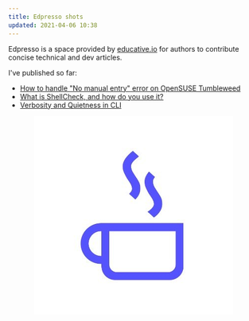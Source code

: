 ```yaml
---
title: Edpresso shots
updated: 2021-04-06 10:38
---      
```


Edpresso is a space provided by <a href="https://educative.io/signup?referralCode=sim4n6-3wxV8lKL41p" target="_blank">educative.io</a> for authors to contribute concise technical and dev articles.

I've published so far:
 - <a href="https://www.educative.io/edpresso/how-to-handle-no-manual-entry-error-on-opensuse-tumbleweed" target="_blank">How to handle "No manual entry" error on OpenSUSE Tumbleweed</a>
 - <a href="https://www.educative.io/edpresso/what-is-shellcheck-and-how-do-you-use-it" target="_blank">What is ShellCheck, and how do you use it?</a>
 - <a href="https://www.educative.io/edpresso/verbosity-vs-quietness-in-cli" target="_blank">Verbosity and Quietness in CLI</a>


<div align="center"> <img src="../assets/shot.jpg" /></div>
